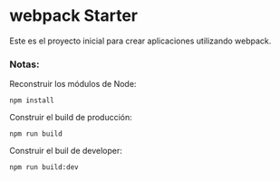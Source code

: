 # webpack Starter

Este es el proyecto inicial para crear aplicaciones utilizando webpack.

### Notas:
Reconstruir los módulos de Node:
```
npm install
```
Construir el build de producción:
```
npm run build
```
Construir el buil de developer:
```
npm run build:dev
```